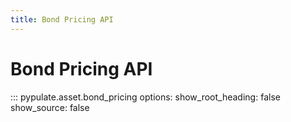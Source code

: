 ```yaml
---
title: Bond Pricing API
---
```


# Bond Pricing API

::: pypulate.asset.bond_pricing
    options:
      show_root_heading: false
      show_source: false